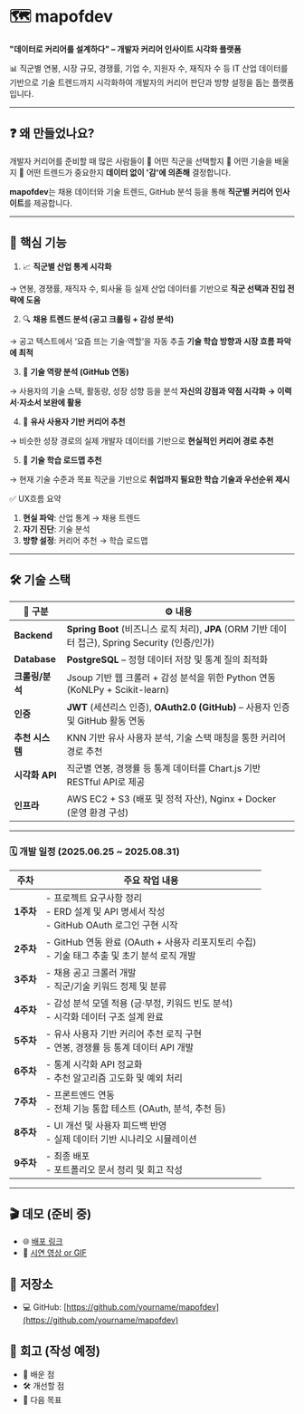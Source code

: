 # 🗺️ mapofdev

**"데이터로 커리어를 설계하다" – 개발자 커리어 인사이트 시각화 플랫폼**

📊 직군별 연봉, 시장 규모, 경쟁률, 기업 수, 지원자 수, 재직자 수 등
IT 산업 데이터를 기반으로 기술 트렌드까지 시각화하여
개발자의 커리어 판단과 방향 설정을 돕는 플랫폼입니다.

---

## ❓ 왜 만들었나요?

개발자 커리어를 준비할 때 많은 사람들이
🤔 어떤 직군을 선택할지
🤔 어떤 기술을 배울지
🤔 어떤 트렌드가 중요한지
**데이터 없이 '감'에 의존해** 결정합니다.

**mapofdev**는 채용 데이터와 기술 트렌드,
GitHub 분석 등을 통해 **직군별 커리어 인사이트**를 제공합니다.

---

## 🧩 핵심 기능 

1. 📈 **직군별 산업 통계 시각화**

→ 연봉, 경쟁률, 재직자 수, 퇴사율 등 실제 산업 데이터를 기반으로
**직군 선택과 진입 전략에 도움**

2. 🔍 **채용 트렌드 분석 (공고 크롤링 + 감성 분석)**

→ 공고 텍스트에서 ‘요즘 뜨는 기술·역할’을 자동 추출
**기술 학습 방향과 시장 흐름 파악에 최적**

3. 🧠 **기술 역량 분석 (GitHub 연동)**

→ 사용자의 기술 스택, 활동량, 성장 성향 등을 분석
**자신의 강점과 약점 시각화 → 이력서·자소서 보완에 활용**

4. 🤝 **유사 사용자 기반 커리어 추천**

→ 비슷한 성장 경로의 실제 개발자 데이터를 기반으로
**현실적인 커리어 경로 추천**

5. 🧭 **기술 학습 로드맵 추천**

→ 현재 기술 수준과 목표 직군을 기반으로
**취업까지 필요한 학습 기술과 우선순위 제시**

✅ UX흐름 요약

1. **현실 파악**: 산업 통계 → 채용 트렌드
2. **자기 진단**: 기술 분석
3. **방향 설정**: 커리어 추천 → 학습 로드맵

---

## 🛠️ 기술 스택

| 🧱 구분        | ⚙️ 내용                                                                          |
| ------------ | ------------------------------------------------------------------------------ |
| **Backend**  | **Spring Boot** (비즈니스 로직 처리), **JPA** (ORM 기반 데이터 접근), Spring Security (인증/인가) |
| **Database** | **PostgreSQL** – 정형 데이터 저장 및 통계 질의 최적화                                         |
| **크롤링/분석**   | Jsoup 기반 웹 크롤러 + 감성 분석을 위한 Python 연동 (KoNLPy + Scikit-learn)                   |
| **인증**       | **JWT** (세션리스 인증), **OAuth2.0 (GitHub)** – 사용자 인증 및 GitHub 활동 연동               |
| **추천 시스템**   | KNN 기반 유사 사용자 분석, 기술 스택 매칭을 통한 커리어 경로 추천                                       |
| **시각화 API**  | 직군별 연봉, 경쟁률 등 통계 데이터를 Chart.js 기반 RESTful API로 제공                              |
| **인프라**      | AWS EC2 + S3 (배포 및 정적 자산), Nginx + Docker (운영 환경 구성)                           |

---

### 🗓️ 개발 일정 (2025.06.25 \~ 2025.08.31)

| 주차      | 주요 작업 내용                                                            |
| ------- | ------------------------------------------------------------------- |
| **1주차** | - 프로젝트 요구사항 정리<br>- ERD 설계 및 API 명세서 작성<br>- GitHub OAuth 로그인 구현 시작 |
| **2주차** | - GitHub 연동 완료 (OAuth + 사용자 리포지토리 수집)<br>- 기술 태그 추출 및 초기 분석 로직 개발   |
| **3주차** | - 채용 공고 크롤러 개발<br>- 직군/기술 키워드 정제 및 분류                               |
| **4주차** | - 감성 분석 모델 적용 (긍·부정, 키워드 빈도 분석)<br>- 시각화 데이터 구조 설계 완료               |
| **5주차** | - 유사 사용자 기반 커리어 추천 로직 구현<br>- 연봉, 경쟁률 등 통계 데이터 API 개발               |
| **6주차** | - 통계 시각화 API 정교화<br>- 추천 알고리즘 고도화 및 예외 처리                           |
| **7주차** | - 프론트엔드 연동<br>- 전체 기능 통합 테스트 (OAuth, 분석, 추천 등)                      |
| **8주차** | - UI 개선 및 사용자 피드백 반영<br>- 실제 데이터 기반 시나리오 시뮬레이션                      |
| **9주차** | - 최종 배포<br>- 포트폴리오 문서 정리 및 회고 작성                                    |

---

## 🎬 데모 (준비 중)

* 🌐 [배포 링크](#)
* 🎥 [시연 영상 or GIF](#)

## 📁 저장소

* 💻 GitHub: [https://github.com/yourname/mapofdev](https://github.com/yourname/mapofdev)

## 🔄 회고 (작성 예정)

* 📌 배운 점
* 🛠️ 개선할 점
* 🚀 다음 목표


